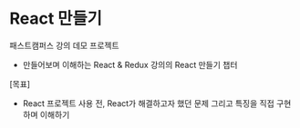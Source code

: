 # React 만들기

패스트캠퍼스 강의 데모 프로젝트

- 만들어보며 이해하는 React & Redux 강의의 React 만들기 챕터

[목표]

- React 프로젝트 사용 전, React가 해결하고자 했던 문제 그리고 특징을 직접 구현하며 이해하기
